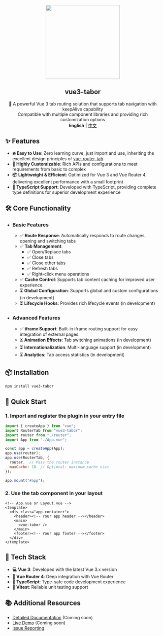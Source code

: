 <div align="center">
    <div align="center"><img src="https://github.com/daylenjeez/vue3-router-tab/assets/111993029/71058201-d832-43d2-8396-04def7756971" width=240 /></div>
    <h2 align="center">vue3-tabor</h2>
    <div align="center">🚀 A powerful Vue 3 tab routing solution that supports tab navigation with keepAlive capability</div>
    <div align="center">Compatible with multiple component libraries and providing rich customization options</div>
    <div align="center"><strong>English</strong> | <a href="README.md">中文</a></div>
</div>

## ✨ Features

- **🔥 Easy to Use**: Zero learning curve, just import and use, inheriting the excellent design principles of [vue-router-tab](https://bhuh12.github.io/vue-router-tab)
- **🎨 Highly Customizable**: Rich APIs and configurations to meet requirements from basic to complex
- **📦 Lightweight & Efficient**: Optimized for Vue 3 and Vue Router 4, delivering excellent performance with a small footprint
- **💪 TypeScript Support**: Developed with TypeScript, providing complete type definitions for superior development experience

## 🛠️ Core Functionality

- ### Basic Features
  - ✅ **Route Response**: Automatically responds to route changes, opening and switching tabs
  - ✅ **Tab Management**:
    - ✅ Open/Replace tabs
    - ✅ Close tabs
    - ✅ Close other tabs
    - ✅ Refresh tabs
    - ✅ Right-click menu operations
  - ✅ **Cache Control**: Supports tab content caching for improved user experience
  - ⏳ **Global Configuration**: Supports global and custom configurations (in development)
  - ⏳ **Lifecycle Hooks**: Provides rich lifecycle events (in development)
  
- ### Advanced Features
  - ✅ **iframe Support**: Built-in iframe routing support for easy integration of external pages
  - ⏳ **Animation Effects**: Tab switching animations (in development)
  - ⏳ **Internationalization**: Multi-language support (in development)
  - ⏳ **Analytics**: Tab access statistics (in development)

## 📦 Installation

```bash
npm install vue3-tabor
```

## 🚀 Quick Start

### 1. Import and register the plugin in your entry file

```js
import { createApp } from "vue";
import RouterTab from "vue3-tabor";
import router from "./router";
import App from "./App.vue";

const app = createApp(App);
app.use(router);
app.use(RouterTab, { 
  router,  // Pass the router instance
  maxCache: 10  // Optional: maximum cache size
});

app.mount("#app");
```

### 2. Use the tab component in your layout

```vue
<!-- App.vue or Layout.vue -->
<template>
  <div class="app-container">
    <header><!-- Your app header --></header>
    <main>
      <vue-tabor />
    </main>
    <footer><!-- Your app footer --></footer>
  </div>
</template>
```

## 🔧 Tech Stack

- **💻 Vue 3**: Developed with the latest Vue 3.x version
- **🔄 Vue Router 4**: Deep integration with Vue Router
- **💪 TypeScript**: Type-safe code development experience
- **👬 Vitest**: Reliable unit testing support

## 📚 Additional Resources

- [Detailed Documentation](https://github.com/daylenjeez/vue3-tabor) (Coming soon)
- [Live Demo](https://github.com/daylenjeez/vue3-tabor) (Coming soon)
- [Issue Reporting](https://github.com/daylenjeez/vue3-tabor/issues)
